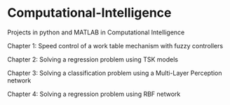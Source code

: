 # Computational-Intelligence
Projects in python and MATLAB in Computational Intelligence 

Chapter 1: Speed control of a work table mechanism with fuzzy controllers 

Chapter 2: Solving a regression problem using TSK models 

Chapter 3: Solving a classification problem using a Multi-Layer Perception network 

Chapter 4: Solving a regression problem using RBF network 

